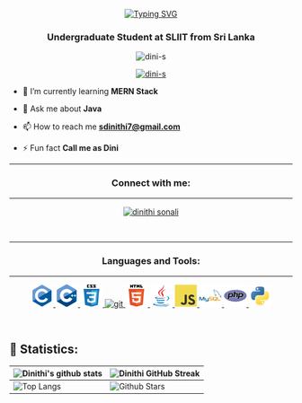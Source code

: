 
<p align="center">
<a href="https://git.io/typing-svg"><img src="https://readme-typing-svg.demolab.com?font=Georgia&weight=800&pause=1000&size=33&color=042D5E&width=370&height=100&lines=Hi+%2C+I'm+Dinithi+%F0%9F%91%8B" alt="Typing SVG" /></a>
</p>
<h3 align="center">Undergraduate Student at SLIIT from Sri Lanka</h3>

<p align="center"> <img src="https://komarev.com/ghpvc/?username=dini-s&label=Profile%20views&color=0e75b6&style=flat" alt="dini-s" /> </p>

<p align="center"> <a href="https://github.com/ryo-ma/github-profile-trophy"><img src="https://github-profile-trophy.vercel.app/?username=dini-s" alt="dini-s" /></a> </p>

- 🌱 I’m currently learning **MERN Stack**

- 💬 Ask me about **Java**

- 📫 How to reach me **sdinithi7@gmail.com**

- ⚡ Fun fact **Call me as Dini**
<hr>
<h3 align="center">Connect with me:</h3>
<hr>
<p align="center">
<a href="https://linkedin.com/in/dinithi sonali" target="blank"><img align="center" src="https://raw.githubusercontent.com/rahuldkjain/github-profile-readme-generator/master/src/images/icons/Social/linked-in-alt.svg" alt="dinithi sonali" height="30" width="40" /></a>
</p>
<br><hr>
<h3 align="center">Languages and Tools:</h3>
<hr>
<p align="center"> <a href="https://www.cprogramming.com/" target="_blank" rel="noreferrer"> <img src="https://raw.githubusercontent.com/devicons/devicon/master/icons/c/c-original.svg" alt="c" width="40" height="40"/> </a> <a href="https://www.w3schools.com/cpp/" target="_blank" rel="noreferrer"> <img src="https://raw.githubusercontent.com/devicons/devicon/master/icons/cplusplus/cplusplus-original.svg" alt="cplusplus" width="40" height="40"/> </a> <a href="https://www.w3schools.com/css/" target="_blank" rel="noreferrer"> <img src="https://raw.githubusercontent.com/devicons/devicon/master/icons/css3/css3-original-wordmark.svg" alt="css3" width="40" height="40"/> </a> <a href="https://git-scm.com/" target="_blank" rel="noreferrer"> <img src="https://www.vectorlogo.zone/logos/git-scm/git-scm-icon.svg" alt="git" width="40" height="40"/> </a> <a href="https://www.w3.org/html/" target="_blank" rel="noreferrer"> <img src="https://raw.githubusercontent.com/devicons/devicon/master/icons/html5/html5-original-wordmark.svg" alt="html5" width="40" height="40"/> </a> <a href="https://www.java.com" target="_blank" rel="noreferrer"> <img src="https://raw.githubusercontent.com/devicons/devicon/master/icons/java/java-original.svg" alt="java" width="40" height="40"/> </a> <a href="https://developer.mozilla.org/en-US/docs/Web/JavaScript" target="_blank" rel="noreferrer"> <img src="https://raw.githubusercontent.com/devicons/devicon/master/icons/javascript/javascript-original.svg" alt="javascript" width="40" height="40"/> </a> <a href="https://www.mysql.com/" target="_blank" rel="noreferrer"> <img src="https://raw.githubusercontent.com/devicons/devicon/master/icons/mysql/mysql-original-wordmark.svg" alt="mysql" width="40" height="40"/> </a> <a href="https://www.php.net" target="_blank" rel="noreferrer"> <img src="https://raw.githubusercontent.com/devicons/devicon/master/icons/php/php-original.svg" alt="php" width="40" height="40"/> </a> <a href="https://www.python.org" target="_blank" rel="noreferrer"> <img src="https://raw.githubusercontent.com/devicons/devicon/master/icons/python/python-original.svg" alt="python" width="40" height="40"/> </a> </p><br>
<h2>📝 Statistics: </h2>

| ![Dinithi's github stats](https://github-readme-stats.vercel.app/api?username=Dini-s&show_icons=true&theme=tokyonight) | ![Dinithi GitHub Streak](https://github-readme-streak-stats.herokuapp.com/?user=Dini-s&theme=tokyonight) |
| --- | --- |
| ![Top Langs](https://github-readme-stats.vercel.app/api/top-langs/?username=Dini-s&theme=tokyonight) | ![Github Stars](https://github-readme-stats.vercel.app/api?username=Dini-s&show_icons=true&locale=en&count_private=true&hide_rank=true&custom_title=My%20GitHub%20Stats&disable_animations=true&theme=tokyonight) |



